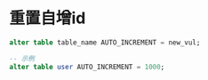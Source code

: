 # 重置自增id

```sql
alter table table_name AUTO_INCREMENT = new_vul;

-- 示例
alter table user AUTO_INCREMENT = 1000;
```

